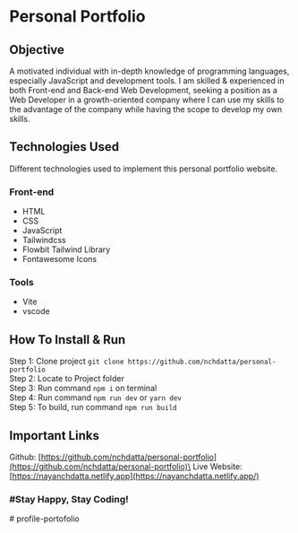 
# Personal Portfolio


## Objective

A motivated individual with in-depth knowledge of programming languages, especially JavaScript and development tools. I am skilled & experienced in both Front-end and Back-end Web Development, seeking a position as a Web Developer in a growth-oriented company where I can use my skills to the advantage of the company while having the scope to develop my own skills.

## Technologies Used
Different technologies used to implement this personal portfolio website.

### Front-end
 - HTML
 - CSS
 - JavaScript
 - Tailwindcss 
 - Flowbit Tailwind Library
 - Fontawesome Icons

### Tools

 - Vite
 - vscode

## How To Install & Run 
Step 1: Clone project `git clone https://github.com/nchdatta/personal-portfolio`\
Step 2: Locate to Project folder\
Step 3: Run command `npm i` on terminal\
Step 4: Run command `npm run dev` or `yarn dev`\
Step 5: To build, run command `npm run build`

## Important Links
Github: [https://github.com/nchdatta/personal-portfolio](https://github.com/nchdatta/personal-portfolio)\
Live Website: [https://nayanchdatta.netlify.app](https://nayanchdatta.netlify.app/)


### #Stay Happy, Stay Coding!
#   p r o f i l e - p o r t o f o l i o  
 